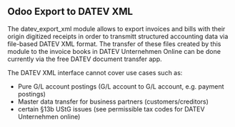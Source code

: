 ## Odoo Export to DATEV XML

The datev_export_xml module allows to export invoices and bills with
their origin digitized receipts in order to transmitt structured
accounting data via file-based DATEV XML format. The transfer of these
files created by this module to the invoice books in DATEV Unternehmen
Online can be done currently via the free DATEV document transfer app.

The DATEV XML interface cannot cover use cases such as:

- Pure G/L account postings (G/L account to G/L account, e.g. payment
  postings)
- Master data transfer for business partners (customers/creditors)
- certain §13b UStG issues (see permissible tax codes for DATEV
  Unternehmen online)
